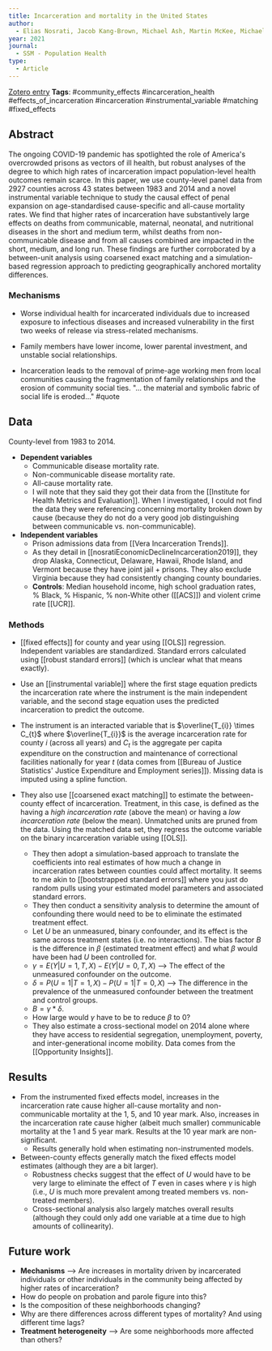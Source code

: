 ```yaml
---
title: Incarceration and mortality in the United States
author:
  - Elias Nosrati, Jacob Kang-Brown, Michael Ash, Martin McKee, Michael Marmot, Lawrence P. King
year: 2021
journal:
  - SSM - Population Health
type:
  - Article
---
```

[Zotero entry](zotero://select/items/@nosratiIncarcerationMortalityUnited2021)
**Tags**: #community_effects #incarceration_health #effects_of_incarceration #incarceration #instrumental_variable #matching #fixed_effects
## Abstract

The ongoing COVID-19 pandemic has spotlighted the role of America's overcrowded prisons as vectors of ill health, but robust analyses of the degree to which high rates of incarceration impact population-level health outcomes remain scarce. In this paper, we use county-level panel data from 2927 counties across 43 states between 1983 and 2014 and a novel instrumental variable technique to study the causal effect of penal expansion on age-standardised cause-specific and all-cause mortality rates. We find that higher rates of incarceration have substantively large effects on deaths from communicable, maternal, neonatal, and nutritional diseases in the short and medium term, whilst deaths from non-communicable disease and from all causes combined are impacted in the short, medium, and long run. These findings are further corroborated by a between-unit analysis using coarsened exact matching and a simulation-based regression approach to predicting geographically anchored mortality differences.

### Mechanisms

* Worse individual health for incarcerated individuals due to increased exposure to infectious diseases and increased vulnerability in the first two weeks of release via stress-related mechanisms.
  
* Family members have lower income, lower parental investment, and unstable social relationships.
  
* Incarceration leads to the removal of prime-age working men from local communities causing the fragmentation of family relationships and the erosion of community social ties. "... the material and symbolic fabric of social life is eroded..." #quote 

## Data

County-level from 1983 to 2014.

* **Dependent variables**
	* Communicable disease mortality rate.
	* Non-communicable disease mortality rate.
	* All-cause mortality rate.
	* I will note that they said they got their data from the [[Institute for Health Metrics and Evaluation]]. When I investigated, I could not find the data they were referencing concerning mortality broken down by cause (because they do not do a very good job distinguishing between communicable vs. non-communicable).
* **Independent variables**
	* Prison admissions data from [[Vera Incarceration Trends]].
	* As they detail in [[nosratiEconomicDeclineIncarceration2019]], they drop Alaska, Connecticut, Delaware, Hawaii, Rhode Island, and Vermont because they have joint jail + prisons. They also exclude Virginia because they had consistently changing county boundaries.
	* **Controls**: Median household income, high school graduation rates, % Black, % Hispanic, % non-White other ([[ACS]]) and violent crime rate [[UCR]].

### Methods

* [[fixed effects]] for county and year using [[OLS]] regression. Independent variables are standardized. Standard errors calculated using [[robust standard errors]] (which is unclear what that means exactly).
  
* Use an [[instrumental variable]] where the first stage equation predicts the incarceration rate where the instrument is the main independent variable, and the second stage equation uses the predicted incarceration to predict the outcome.
  
* The instrument is an interacted variable that is $\overline{T_{i}} \times C_{t}$ where $\overline{T_{i}}$ is the average incarceration rate for county $i$ (across all years) and $C_{t}$ is the aggregate per capita expenditure on the construction and maintenance of correctional facilities nationally for year $t$ (data comes from [[Bureau of Justice Statistics' Justice Expenditure and Employment series]]). Missing data is imputed using a spline function.
  
* They also use [[coarsened exact matching]] to estimate the between-county effect of incarceration. Treatment, in this case, is defined as the having a *high incarceration rate* (above the mean) or having a *low incarceration rate* (below the mean). Unmatched units are pruned from the data. Using the matched data set, they regress the outcome variable on the binary incarceration variable using [[OLS]].
	* They then adopt a simulation-based approach to translate the coefficients into real estimates of how much a change in incarceration rates between counties could affect mortality. It seems to me akin to [[bootstrapped standard errors]] where you just do random pulls using your estimated model parameters and associated standard errors.
	* They then conduct a sensitivity analysis to determine the amount of confounding there would need to be to eliminate the estimated treatment effect.
	* Let $U$ be an unmeasured, binary confounder, and its effect is the same across treatment states (i.e. no interactions). The bias factor $B$ is the difference in $\beta$ (estimated treatment effect) and what $\beta$ would have been had $U$ been controlled for.
	* $\gamma = E(Y | U = 1, T, X) - E(Y | U = 0, T, X)$ --> The effect of the unmeasured confounder on the outcome.
	* $\delta = P(U = 1 | T = 1, X) - P(U = 1|T = 0, X)$ --> The difference in the prevalence of the unmeasured confounder between the treatment and control groups.
	* $B = \gamma * \delta$.
	* How large would $\gamma$ have to be to reduce $\beta$ to 0?
	* They also estimate a cross-sectional model on 2014 alone where they have access to residential segregation, unemployment, poverty, and inter-generational income mobility. Data comes from the [[Opportunity Insights]].

## Results

* From the instrumented fixed effects model, increases in the incarceration rate cause higher all-cause mortality and non-communicable mortality at the 1, 5, and 10 year mark. Also, increases in the incarceration rate cause higher (albeit much smaller) communicable mortality at the 1 and 5 year mark. Results at the 10 year mark are non-significant.
	* Results generally hold when estimating non-instrumented models.
* Between-county effects generally match the fixed effects model estimates (although they are a bit larger).
	* Robustness checks suggest that the effect of $U$ would have to be very large to eliminate the effect of $T$ even in cases where $\gamma$ is high (i.e., $U$ is much more prevalent among treated members vs. non-treated members).
	* Cross-sectional analysis also largely matches overall results (although they could only add one variable at a time due to high amounts of collinearity).

## Future work

* **Mechanisms** --> Are increases in mortality driven by incarcerated individuals or other individuals in the community being affected by higher rates of incarceration?
* How do people on probation and parole figure into this?
* Is the composition of these neighborhoods changing?
* Why are there differences across different types of mortality? And using different time lags?
* **Treatment heterogeneity** --> Are some neighborhoods more affected than others?